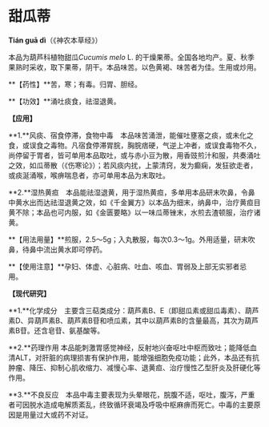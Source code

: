 # 甜瓜蒂

**Tián guā dì**（《神农本草经》）

本品为葫芦科植物甜瓜*Cucumis melo* L. 的干燥果蒂。全国各地均产。夏、秋季果熟时采收，取下果蒂，阴干。本品味苦。以色黄褐、味苦者为佳。生用或炒用。

**【药性】**苦，寒；有毒。归胃、胆经。

**【功效】**涌吐痰食，祛湿退黄。

**【应用】**

**1.**风痰、宿食停滞，食物中毒　本品味苦涌泄，能催吐壅塞之痰，或未化之食，或误食之毒物。凡宿食停滞胃脘，胸脘痞硬，气逆上冲者，或误食毒物不久，尚停留于胃者，皆可单用本品取吐，或与赤小豆为散，用香豉煎汁和服，共奏涌吐之效，如瓜蒂散（《伤寒论》）；若风痰内扰，上蒙清窍，发为癫痫，发狂欲走者，或痰涎涌喉，喉痹喘息者，亦可单用本品为末取吐。

**2.**湿热黄疸　本品能祛湿退黄，用于湿热黄疸，多单用本品研末吹鼻，令鼻中黄水出而达祛湿退黄之效，如《千金翼方》以本品为细末，纳鼻中，治疗黄疸目黄不除；本品也可内服，如《金匮要略》以一味瓜蒂锉末，水煎去渣顿服，治疗诸黄。

**【用法用量】**煎服，2.5～5g；入丸散服，每次0.3～1g。外用适量，研末吹鼻，待鼻中流出黄水即可停药。

**【使用注意】**孕妇、体虚、心脏病、吐血、咳血、胃弱及上部无实邪者忌用。

**【现代研究】**

**1.**化学成分　主要含三萜类成分：葫芦素B、E（即甜瓜素或甜瓜毒素）、葫芦素D、异葫芦素B、葫芦素B苷和喷瓜素，其中以葫芦素B的含量最高，其次为葫芦素B苷。还含皂苷、氨基酸等。

**2.**药理作用 本品能刺激胃感觉神经，反射地兴奋呕吐中枢而致吐；能降低血清ALT，对肝脏的病理损害有保护作用，能增强细胞免疫功能；此外，本品还有抗肿瘤、降压、抑制心肌收缩力、减慢心率、退黄疸、治疗慢性乙型肝炎及肝硬化等作用。

**3.**不良反应　本品中毒主要表现为头晕眼花，脘腹不适，呕吐，腹泻，严重者可因脱水造成电解质紊乱，终致循环衰竭及呼吸中枢麻痹而死亡。中毒的主要原因是用量过大或药不对证。